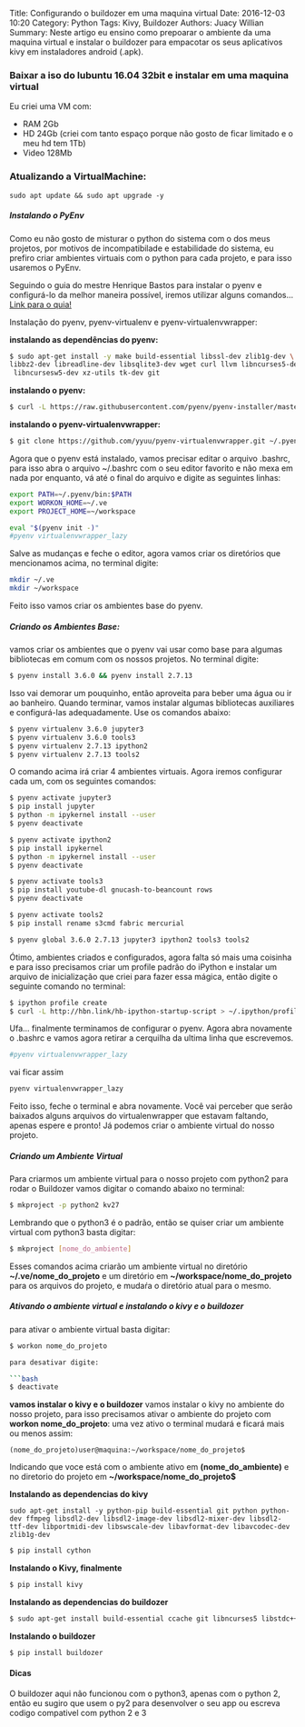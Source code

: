 Title: Configurando o buildozer em uma maquina virtual
Date: 2016-12-03 10:20
Category: Python
Tags: Kivy, Buildozer
Authors: Juacy Willian
Summary: Neste artigo eu ensino como prepoarar o ambiente da uma maquina virtual e instalar o buildozer para empacotar os seus aplicativos kivy em instaladores android (.apk).


### Baixar a iso do lubuntu 16.04 32bit e instalar em uma maquina virtual

Eu criei uma VM com:

* RAM 2Gb
* HD 24Gb (criei com tanto espaço porque não gosto de ficar limitado e o meu hd tem 1Tb)
* Video 128Mb

### Atualizando a VirtualMachine:
    sudo apt update && sudo apt upgrade -y

##### Instalando o PyEnv
Como eu não gosto de misturar o python do sistema com o dos meus projetos, por motivos de incompatibilade e estabilidade do sistema, eu prefiro criar ambientes virtuais com o python para cada projeto, e para isso usaremos o PyEnv.

Seguindo o guia do mestre Henrique Bastos para instalar o pyenv e configurá-lo da melhor maneira possível, iremos utilizar alguns comandos... [Link para o quia!](https://medium.com/welcome-to-the-django/guia-definitivo-para-organizar-meu-ambiente-python-a16e2479b753)

Instalação do pyenv, pyenv-virtualenv e pyenv-virtualenvwrapper:

**instalando as dependências do pyenv:**

```bash
$ sudo apt-get install -y make build-essential libssl-dev zlib1g-dev \
libbz2-dev libreadline-dev libsqlite3-dev wget curl llvm libncurses5-dev\
 libncursesw5-dev xz-utils tk-dev git
```

**instalando o pyenv:**

```bash
$ curl -L https://raw.githubusercontent.com/pyenv/pyenv-installer/master/bin/pyenv-installer | bash
```

**instalando o pyenv-virtualenvwrapper:**

```bash
$ git clone https://github.com/yyuu/pyenv-virtualenvwrapper.git ~/.pyenv/plugins/pyenv-virtualenvwrapper
```

Agora que o pyenv está instalado, vamos precisar editar o arquivo .bashrc, para isso abra o arquivo ~/.bashrc com o seu editor favorito e não mexa em nada por enquanto, vá até o final do arquivo e digite as seguintes linhas:

```sh
export PATH=~/.pyenv/bin:$PATH
export WORKON_HOME=~/.ve
export PROJECT_HOME=~/workspace

eval "$(pyenv init -)"
#pyenv virtualenvwrapper_lazy
```
Salve as mudanças e feche o editor, agora vamos criar os diretórios que mencionamos acima, no terminal digite:

```bash
mkdir ~/.ve
mkdir ~/workspace
```

Feito isso vamos criar os ambientes base do pyenv.

##### Criando os Ambientes Base:

vamos criar os ambientes que o pyenv vai usar como base para algumas bibliotecas em comum com os nossos projetos. No terminal digite:

```bash
$ pyenv install 3.6.0 && pyenv install 2.7.13
```

Isso vai demorar um pouquinho, então aproveita para beber uma água ou ir ao banheiro. Quando terminar, vamos instalar algumas bibliotecas auxiliares e configurá-las adequadamente. Use os comandos abaixo:

``` bash
$ pyenv virtualenv 3.6.0 jupyter3
$ pyenv virtualenv 3.6.0 tools3
$ pyenv virtualenv 2.7.13 ipython2
$ pyenv virtualenv 2.7.13 tools2
```
O comando acima irá criar 4 ambientes virtuais. Agora iremos configurar cada um, com os seguintes comandos:

```bash
$ pyenv activate jupyter3
$ pip install jupyter
$ python -m ipykernel install --user
$ pyenv deactivate

$ pyenv activate ipython2
$ pip install ipykernel
$ python -m ipykernel install --user
$ pyenv deactivate

$ pyenv activate tools3
$ pip install youtube-dl gnucash-to-beancount rows
$ pyenv deactivate

$ pyenv activate tools2
$ pip install rename s3cmd fabric mercurial

$ pyenv global 3.6.0 2.7.13 jupyter3 ipython2 tools3 tools2
```

Ótimo, ambientes criados e configurados, agora falta só mais uma coisinha e para isso precisamos criar um profile padrão do iPython e instalar um arquivo de inicialização que criei para fazer essa mágica, então digite o seguinte comando no terminal:

```bash
$ ipython profile create
$ curl -L http://hbn.link/hb-ipython-startup-script > ~/.ipython/profile_default/startup/00-venv-sitepackages.py
```

Ufa...  finalmente terminamos de configurar o pyenv. Agora abra novamente o .bashrc  e vamos agora retirar a cerquilha da ultima linha que escrevemos.

```bash
#pyenv virtualenvwrapper_lazy
```

vai ficar assim

```bash
pyenv virtualenvwrapper_lazy
```

Feito isso, feche o terminal e abra novamente. Você vai perceber que serão baixados alguns arquivos do virtualenwrapper que estavam faltando, apenas espere e pronto! Já podemos criar o ambiente virtual do nosso projeto.

##### Criando um Ambiente Virtual

Para criarmos um ambiente virtual para o nosso projeto com python2 para rodar o Buildozer vamos digitar o comando abaixo no terminal:

```bash
$ mkproject -p python2 kv27
```

Lembrando que o python3 é o padrão, então se quiser criar um ambiente virtual com python3 basta digitar:

```bash
$ mkproject [nome_do_ambiente]
```

Esses comandos acima criarão um ambiente virtual no diretório **~/.ve/nome_do_projeto** e um diretório em **~/workspace/nome_do_projeto** para os arquivos do projeto, e mudaŕa o diretório atual para o mesmo.

##### Ativando o ambiente virtual e instalando o kivy  e o buildozer

para ativar o ambiente virtual basta digitar:

```bash
$ workon nome_do_projeto

para desativar digite:

```bash
$ deactivate
```

**vamos instalar o kivy e o buildozer**
vamos instalar o kivy no ambiente do nosso projeto, para isso precisamos ativar o ambiente do projeto com **workon nome_do_projeto**:
uma vez ativo o terminal mudará e ficará mais ou menos assim:

    (nome_do_projeto)user@maquina:~/workspace/nome_do_projeto$

Indicando que voce está com o ambiente ativo em **(nome_do_ambiente)** e no diretorio do projeto em **~/workspace/nome_do_projeto$**

**Instalando as dependencias do kivy**

    sudo apt-get install -y python-pip build-essential git python python-dev ffmpeg libsdl2-dev libsdl2-image-dev libsdl2-mixer-dev libsdl2-ttf-dev libportmidi-dev libswscale-dev libavformat-dev libavcodec-dev zlib1g-dev


```bash
$ pip install cython
```

**Instalando o Kivy, finalmente**


```bash
$ pip install kivy
```

**Instalando as dependencias do buildozer**

```bash
$ sudo apt-get install build-essential ccache git libncurses5 libstdc++6 libgtk2.0-0 libpangox-1.0-0 libpangoxft-1.0-0 libidn11 python2.7 python2.7-dev openjdk-8-jdk unzip zlib1g-dev zlib1g
```

**Instalando o buildozer**


```bash
$ pip install buildozer
```

#### Dicas

O buildozer aqui não funcionou com o python3, apenas com o python 2, então eu sugiro que usem o py2 para desenvolver o seu app ou escreva codigo compativel com python 2 e 3
